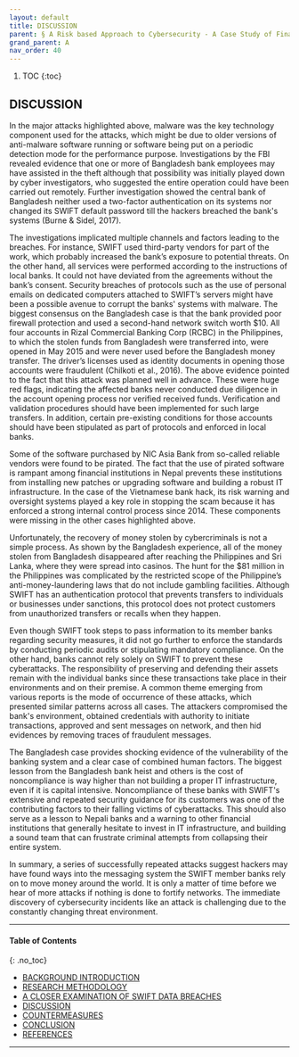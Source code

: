```yaml
---
layout: default
title: DISCUSSION
parent: § A Risk based Approach to Cybersecurity - A Case Study of Financial Messaging Networks Data Breaches  
grand_parent: A
nav_order: 40 
---
```

<style>
.dont-break-out {
  /* These are technically the same, but use both */
  overflow-wrap: break-word;
  word-wrap: break-word;

     -ms-word-break: break-all;
  /* This is the dangerous one in WebKit, as it breaks things wherever */
  word-break: break-all;
  /* Instead use this non-standard one: */
  word-break: break-word;
}

.youtube-container {
    position: relative;
    width: 100%;
    height: 0;
    padding-bottom: 56.25%;
}
.youtube-video {
    position: absolute;
    top: 0;
    left: 0;
    width: 100%;
    height: 100%;
}

</style>

<div class="dont-break-out" markdown="1">

1. TOC
{:toc}

## DISCUSSION
In the major attacks highlighted above, malware was the key technology component used for the attacks, which might be due to older versions of anti-malware software running or software being put on a periodic detection mode for the performance purpose. Investigations by the FBI revealed evidence that one or more of Bangladesh bank employees may have assisted in the theft although that possibility was initially played down by cyber investigators, who suggested the entire operation could have been carried out remotely. Further investigation showed the central bank of Bangladesh neither used a two-factor authentication on its systems nor changed its SWIFT default password till the hackers breached the bank's systems (Burne & Sidel, 2017).

The investigations implicated multiple channels and factors leading to the breaches. For instance, SWIFT used third-party vendors for part of the work, which probably increased the bank’s exposure to potential threats. On the other hand, all services were performed according to the instructions of local banks. It could not have deviated from the agreements without the bank’s consent. Security breaches of protocols such as the use of personal emails on dedicated computers attached to SWIFT’s servers might have been a possible avenue to corrupt the banks' systems with malware. The biggest consensus on the Bangladesh case is that the bank provided poor firewall protection and used a second-hand network switch worth $10. All four accounts in Rizal Commercial Banking Corp (RCBC) in the Philippines, to which the stolen funds from Bangladesh were transferred into, were opened in May 2015 and were never used before the Bangladesh money transfer. The driver’s licenses used as identity documents in opening those accounts were fraudulent (Chilkoti et al., 2016). The above evidence pointed to the fact that this attack was planned well in advance. These were huge red flags, indicating the affected banks never conducted due diligence in the account opening process nor verified received funds. Verification and validation procedures should have been implemented for such large transfers. In addition, certain pre-existing conditions for those accounts should have been stipulated as part of protocols and enforced in local banks.

Some of the software purchased by NIC Asia Bank from so-called reliable vendors were found to be pirated. The fact that the use of pirated software is rampant among financial institutions in Nepal prevents these institutions from installing new patches or upgrading software and building a robust IT infrastructure. In the case of the Vietnamese bank hack, its risk warning and oversight systems played a key role in stopping the scam because it has enforced a strong internal control process since 2014. These components were missing in the other cases highlighted above.

Unfortunately, the recovery of money stolen by cybercriminals is not a simple process. As shown by the Bangladesh experience, all of the money stolen from Bangladesh disappeared after reaching the Philippines and Sri Lanka, where they were spread into casinos. The hunt for the $81 million in the Philippines was complicated by the restricted scope of the Philippine’s anti-money-laundering laws that do not include gambling facilities. Although SWIFT has an authentication protocol that prevents transfers to individuals or businesses under sanctions, this protocol does not protect customers from unauthorized transfers or recalls when they happen.

Even though SWIFT took steps to pass information to its member banks regarding security measures, it did not go further to enforce the standards by conducting periodic audits or stipulating mandatory compliance. On the other hand, banks cannot rely solely on SWIFT to prevent these cyberattacks. The responsibility of preserving and defending their assets remain with the individual banks since these transactions take place in their environments and on their premise. A common theme emerging from various reports is the mode of occurrence of these attacks, which presented similar patterns across all cases. The attackers compromised the bank's environment, obtained credentials with authority to initiate transactions, approved and sent messages on network, and then hid evidences by removing traces of fraudulent messages.

The Bangladesh case provides shocking evidence of the vulnerability of the banking system and a clear case of combined human factors. The biggest lesson from the Bangladesh bank heist and others is the cost of noncompliance is way higher than not building a proper IT infrastructure, even if it is capital intensive. Noncompliance of these banks with SWIFT's extensive and repeated security guidance for its customers was one of the contributing factors to their falling victims of cyberattacks. This should also serve as a lesson to Nepali banks and a warning to other financial institutions that generally hesitate to invest in IT infrastructure, and building a sound team that can frustrate criminal attempts from collapsing their entire system.

In summary, a series of successfully repeated attacks suggest hackers may have found ways into the messaging system the SWIFT member banks rely on to move money around the world. It is only a matter of time before we hear of more attacks if nothing is done to fortify networks. The immediate discovery of cybersecurity incidents like an attack is challenging due to the constantly changing threat environment.

***

#### Table of Contents
{: .no_toc}

<ul><li> <a href="/docs/A/A-Risk-based-Approach-to-Cybersecurity-ACase-Study-of-Financial-Messaging-Networks-Data-Breaches-1/">
BACKGROUND INTRODUCTION</a></li><li> <a href="/docs/A/A-Risk-based-Approach-to-Cybersecurity-ACase-Study-of-Financial-Messaging-Networks-Data-Breaches-2/">
RESEARCH METHODOLOGY</a></li><li> <a href="/docs/A/A-Risk-based-Approach-to-Cybersecurity-ACase-Study-of-Financial-Messaging-Networks-Data-Breaches-3/">
A CLOSER EXAMINATION OF SWIFT DATA BREACHES</a></li><li> <a href="/docs/A/A-Risk-based-Approach-to-Cybersecurity-ACase-Study-of-Financial-Messaging-Networks-Data-Breaches-4/">
DISCUSSION</a></li><li> <a href="/docs/A/A-Risk-based-Approach-to-Cybersecurity-ACase-Study-of-Financial-Messaging-Networks-Data-Breaches-5/">
COUNTERMEASURES</a></li><li> <a href="/docs/A/A-Risk-based-Approach-to-Cybersecurity-ACase-Study-of-Financial-Messaging-Networks-Data-Breaches-6/">
CONCLUSION</a></li><li> <a href="/docs/A/A-Risk-based-Approach-to-Cybersecurity-ACase-Study-of-Financial-Messaging-Networks-Data-Breaches-7/">
REFERENCES</a></li></ul>

***

</div>
